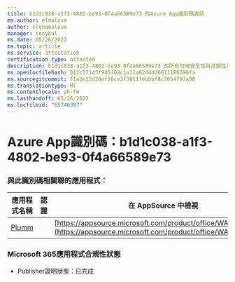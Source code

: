 ```yaml
---
title: b1d1c038-a1f3-4802-be93-0f4a66589e73 的Azure App識別碼資訊
ms.author: elmalova
author: elenamalova
manager: tonybal
ms.date: 05/26/2022
ms.topic: article
ms.service: attestation
certification_type: attested
description: b1d1c038-a1f3-4802-be93-0f4a66589e73 的所有可用安全性與合規性資訊。
ms.openlocfilehash: 012c37143f945108c1a11a0244dd6611186690fa
ms.sourcegitcommit: f1a2e22d28ef56ce3f3811febbbf8c7054797a98
ms.translationtype: MT
ms.contentlocale: zh-TW
ms.lasthandoff: 05/26/2022
ms.locfileid: "65746387"
---
```

# <a name="azure-app-id-b1d1c038-a1f3-4802-be93-0f4a66589e73"></a>Azure App識別碼：b1d1c038-a1f3-4802-be93-0f4a66589e73


### <a name="apps-associated-with-this-id"></a>與此識別碼相關聯的應用程式：
| **應用程式名稱** | **認證** | **在 AppSource 中檢視** |
|--------------|---------------|-----------------------|
| [Plumm](../forward/WA200003326.md) |  | [https://appsource.microsoft.com/product/office/WA200003326](https://appsource.microsoft.com/product/office/WA200003326) |

### <a name="microsoft-365-app-compliance-status"></a>Microsoft 365應用程式合規性狀態
- Publisher證明狀態：已完成
